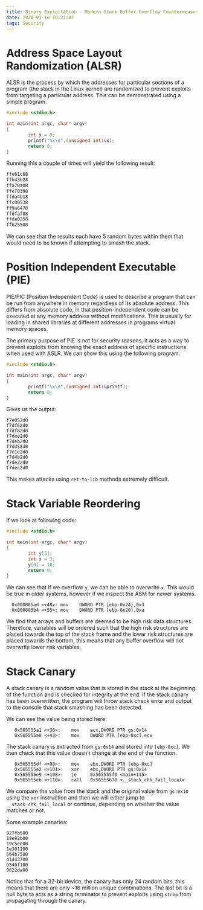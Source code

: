 ```yaml
---
title: Binary Exploitation - Modern Stack Buffer Overflow Countermeasures
date: 2020-01-16 10:22:07
tags: Security
---
```


# Address Space Layout Randomization (ALSR)
ALSR is the process by which the addresses for particular sections of a program (the stack in the Linux kernel) are randomized to prevent exploits from targeting a particular address. This can be demonstrated using a simple program.
```c
#include <stdio.h>

int main(int argc, char* argv)
{
        int x = 0;
        printf("%x\n",(unsigned int)&x);
        return 0;
}
```

Running this a couple of times will yield the following result:
```bash
ffe61c68
ffb43b28
ffa70a08
ffe70398
ffda4b18
ffc00538
ff9a6478
ffdfaf88
ffda0258
ffb25508
```
We can see that the results each have 5 random bytes within them that would need to be known if attempting to smash the stack.

# Position Independent Executable (PIE)
PIE/PIC (Position Independent Code) is used to describe a program that can be run from anywhere in memory regardless of its absolute address. This differs from absolute code, in that position-independent code can be executed at any memory address without modifications. This is usually for loading in shared libraries at different addresses in programs virtual memory spaces.

The primary purpose of PIE is not for security reasons, it acts as a way to prevent exploits from knowing the exact address of specific instructions when used with ASLR. We can show this using the following program:

```c
#include <stdio.h>

int main(int argc, char* argv)
{
        printf("%x\n",(unsigned int)&printf);
        return 0;
}
```
Gives us the output:
```
f7e052d0
f7df62d0
f7df82d0
f7dee2d0
f7deb2d0
f7dd52d0
f7e1e2d0
f7d4b2d0
f7de22d0
f7dec2d0
```
This makes attacks using `ret-to-lib` methods extremely difficult.

# Stack Variable Reordering
If we look at following code:
```c
#include <stdio.h>

int main(int argc, char* argv)
{
        int y[5];
        int x = 3;
        y[0] = 10;
        return 0;
}
```
We can see that if we overflow `y`, we can be able to overwrite `x`. This would be true in older systems, however if we inspect the ASM for newer systems.
```
  0x000005ad <+48>:	mov    DWORD PTR [ebp-0x24],0x3
  0x000005b4 <+55>:	mov    DWORD PTR [ebp-0x20],0xa
```

We find that arrays and buffers are deemed to be high risk data structures. Therefore, variables will be ordered such that the high risk structures are placed towards the top of the stack frame and the lower risk structures are placed towards the bottom, this means that any buffer overflow will not overwrite lower risk variables.

# Stack Canary
A stack canary is a random value that is stored in the stack at the beginning of the function and is checked for integrity at the end. If the stack canary has been overwritten, the program will throw stack check error and output to the console that stack smashing has been detected.

We can see the value being stored here:
```
   0x565555a1 <+36>:	mov    ecx,DWORD PTR gs:0x14
   0x565555a8 <+43>:	mov    DWORD PTR [ebp-0xc],ecx
```
The stack canary is extracted from `gs:0x14` and stored into `[ebp-0xc]`.
We then check that this value doesn't change at the end of the function.
```
   0x565555df <+98>:	mov    ebx,DWORD PTR [ebp-0xc]
   0x565555e2 <+101>:	xor    ebx,DWORD PTR gs:0x14
   0x565555e9 <+108>:	je     0x565555f0 <main+115>
   0x565555eb <+110>:	call   0x56555670 <__stack_chk_fail_local>
```
We compare the value from the stack and the original value from `gs:0x10`  using the `xor` instruction and then we will either jump to `__stack_chk_fail_local` or continue, depending on whether the value matches or not.

Some example canaries:
```
927fb500
19e92b00
19c5ee00
1e301100
564b7500
41443700
b546f100
9622da00
```

Notice that for a 32-bit device, the canary has only 24 random bits, this means that there are only ~16 million unique combinations. The last bit is a null byte to acts as a string terminator to prevent exploits using `strmp` from propagating through the canary.